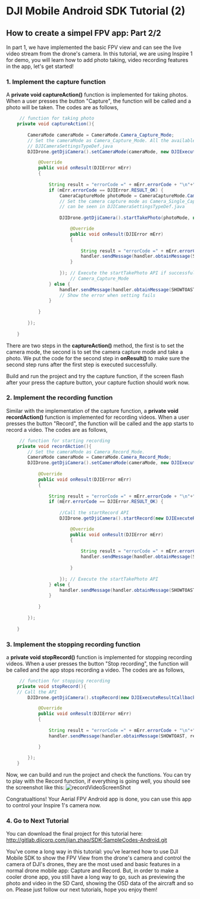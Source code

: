 # DJI Mobile Android SDK Tutorial (2)

## How to create a simpel FPV app: Part 2/2

In part 1, we have implemented the basic FPV view and can see the live video stream from the drone's camera. In this tutorial, we are using Inspire 1 for demo, you will learn how to add photo taking, video recording features in the app, let's get started!

### 1. Implement the capture function

A **private void captureAction()** function is implemented for taking photos. When a user presses the button "Capture", the function will be called and a photo will be taken. The codes are as follows,
~~~java
	 // function for taking photo
    private void captureAction(){
        
        CameraMode cameraMode = CameraMode.Camera_Capture_Mode;
        // Set the cameraMode as Camera_Capture_Mode. All the available modes can be seen in
        // DJICameraSettingsTypeDef.java
        DJIDrone.getDjiCamera().setCameraMode(cameraMode, new DJIExecuteResultCallback(){

            @Override
            public void onResult(DJIError mErr)
            {
                
                String result = "errorCode =" + mErr.errorCode + "\n"+"errorDescription =" + DJIError.getErrorDescriptionByErrcode(mErr.errorCode);
                if (mErr.errorCode == DJIError.RESULT_OK) {
                    CameraCaptureMode photoMode = CameraCaptureMode.Camera_Single_Capture; 
                    // Set the camera capture mode as Camera_Single_Capture. All the available modes 
                    // can be seen in DJICameraSettingsTypeDef.java
                    
                    DJIDrone.getDjiCamera().startTakePhoto(photoMode, new DJIExecuteResultCallback(){

                        @Override
                        public void onResult(DJIError mErr)
                        {
                            
                            String result = "errorCode =" + mErr.errorCode + "\n"+"errorDescription =" + DJIError.getErrorDescriptionByErrcode(mErr.errorCode);
                            handler.sendMessage(handler.obtainMessage(SHOWTOAST, result));  // display the returned message in the callback               
                        }
                        
                    }); // Execute the startTakePhoto API if successfully setting the camera mode as
                    	// Camera_Capture_Mode 
                } else {
                    handler.sendMessage(handler.obtainMessage(SHOWTOAST, result)); 
                    // Show the error when setting fails
                }
                
            }
            
        });
                   
    }
~~~
There are two steps in the **captureAction()** method, the first is to set the camera mode, the second is to set the camera capture mode and take a photo. We put the code for the second step in **onResult()** to make sure the second step runs after the first step is executed successfully.

Build and run the project and try the capture function, if the screen flash after your press the capture button, your capture fuction should work now.


### 2. Implement the recording function

Similar with the implementation of the capture function, a **private void recordAction()** function is implemented for recording videos. When a user presses the button "Record", the function will be called and the app starts to record a video. The codes are as follows,
~~~java
	 // function for starting recording
    private void recordAction(){
        // Set the cameraMode as Camera_Record_Mode.
        CameraMode cameraMode = CameraMode.Camera_Record_Mode;
        DJIDrone.getDjiCamera().setCameraMode(cameraMode, new DJIExecuteResultCallback(){
		 
            @Override
            public void onResult(DJIError mErr)
            {
                
                String result = "errorCode =" + mErr.errorCode + "\n"+"errorDescription =" + DJIError.getErrorDescriptionByErrcode(mErr.errorCode);
                if (mErr.errorCode == DJIError.RESULT_OK) {
                    
                    //Call the startRecord API
                    DJIDrone.getDjiCamera().startRecord(new DJIExecuteResultCallback(){

                        @Override
                        public void onResult(DJIError mErr)
                        {
                            
                            String result = "errorCode =" + mErr.errorCode + "\n"+"errorDescription =" + DJIError.getErrorDescriptionByErrcode(mErr.errorCode);
                            handler.sendMessage(handler.obtainMessage(SHOWTOAST, result));  // display the returned message in the callback               
                            
                        }
                        
                    }); // Execute the startTakePhoto API
                } else {
                    handler.sendMessage(handler.obtainMessage(SHOWTOAST, result));
                }
                
            }
            
        });
        
    }
~~~   
### 3. Implement the stopping recording function

a **private void stopRecord()** function is implemented for stopping recording videos. When a user presses the button "Stop recording", the function will be called and the app stops recording a video. The codes are as follows,
~~~java
	 // function for stopping recording
    private void stopRecord(){
    // Call the API
        DJIDrone.getDjiCamera().stopRecord(new DJIExecuteResultCallback(){

            @Override
            public void onResult(DJIError mErr)
            {
                
                String result = "errorCode =" + mErr.errorCode + "\n"+"errorDescription =" + DJIError.getErrorDescriptionByErrcode(mErr.errorCode);
                handler.sendMessage(handler.obtainMessage(SHOWTOAST, result));

            }
            
        });
    }

~~~

Now, we can build and run the project and check the functions. You can try to play with the Record function, if everything is going well, you should see the screenshot like this:
![recordVideoScreenShot](http://gitlab.djicorp.com/jian.zhao/SDK-SampleCodes-Android/raw/master/FPVDemo-Tutorial/images/recordVideo.png)

Congratualtions! Your Aerial FPV Android app is done, you can use this app to control your Inspire 1's camera now.

### 4. Go to Next Tutorial

You can download the final project for this tutorial here: <http://gitlab.djicorp.com/jian.zhao/SDK-SampleCodes-Android.git>

You’ve come a long way in this tutorial: you’ve learned how to use DJI Mobile SDK to show the FPV View from the drone's camera and control the camera of DJI's drones, they are the most used and basic features in a normal drone mobile app: Capture and Record. But, in order to make a cooler drone app, you still have a long way to go, such as previewing the photo and video in the SD Card, showing the OSD data of the aircraft and so on. Please just follow our next tutorials, hope you enjoy them!